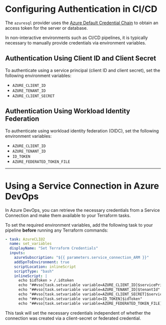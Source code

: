 # Configuring Authentication in CI/CD

The `azuresql` provider uses the [Azure Default Credential Chain](https://learn.microsoft.com/en-us/dotnet/api/azure.identity.defaultazurecredential) to obtain an access token for the server or database.

In non-interactive environments such as CI/CD pipelines, it is typically necessary to manually provide credentials via environment variables.

## Authentication Using Client ID and Client Secret

To authenticate using a service principal (client ID and client secret), set the following environment variables:

- `AZURE_CLIENT_ID`
- `AZURE_TENANT_ID`
- `AZURE_CLIENT_SECRET`

## Authentication Using Workload Identity Federation

To authenticate using workload identity federation (OIDC), set the following environment variables:

- `AZURE_CLIENT_ID`
- `AZURE_TENANT_ID`
- `ID_TOKEN`
- `AZURE_FEDERATED_TOKEN_FILE`

---

# Using a Service Connection in Azure DevOps

In Azure DevOps, you can retrieve the necessary credentials from a Service Connection and make them available to your Terraform tasks.

To set the required environment variables, add the following task to your pipeline **before** running any Terraform commands:

```yaml
- task: AzureCLI@2
  name: set_variables
  displayName: "Set Terraform Credentials"
  inputs:
    azureSubscription: "${{ parameters.service_connection_ARM }}"
    addSpnToEnvironment: true
    scriptLocation: inlineScript
    scriptType: "bash"
    inlineScript: |
      echo $idToken > /.idtoken
      echo "##vso[task.setvariable variable=AZURE_CLIENT_ID]$servicePrincipalId"
      echo "##vso[task.setvariable variable=AZURE_TENANT_ID]$tenantId"
      echo "##vso[task.setvariable variable=AZURE_CLIENT_SECRET]$servicePrincipalKey"
      echo "##vso[task.setvariable variable=ID_TOKEN]$idToken"
      echo "##vso[task.setvariable variable=AZURE_FEDERATED_TOKEN_FILE]/.idtoken"
```

This task will set the necessary credentials independent of whether the connection was created via a client-secret or federated credential.